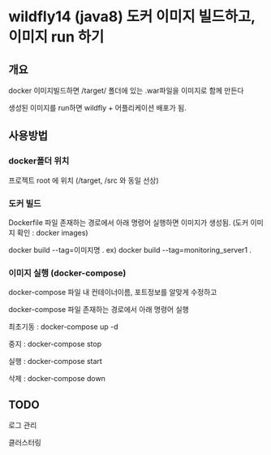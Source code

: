 # wildfly14 (java8) 도커 이미지 빌드하고, 이미지 run 하기

## 개요
docker 이미지빌드하면 /target/ 폴더에 있는 .war파일을 이미지로 함께 만든다

생성된 이미지를 run하면 wildfly + 어플리케이션 배포가 됨. 

## 사용방법
### docker폴더 위치
프로젝트 root 에 위치 (/target, /src 와 동일 선상)

### 도커 빌드
Dockerfile 파일 존재하는 경로에서 아래 명령어 실행하면 이미지가 생성됨. (도커 이미지 확인 : docker images)

docker build --tag=이미지명 .
ex) docker build --tag=monitoring_server1 .

### 이미지 실행 (docker-compose)
docker-compose 파일 내 컨테이너이름, 포트정보를 알맞게 수정하고

docker-compose 파일 존재하는 경로에서 아래 명령어 실행

최초기동 : docker-compose up -d

중지 : docker-compose stop

실행 : docker-compose start

삭제 : docker-compose down

## TODO
로그 관리

클러스터링
